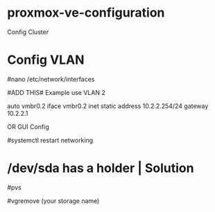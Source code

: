 # proxmox-ve-configuration

Config Cluster 

# Config VLAN

#nano /etc/network/interfaces

#ADD THIS#  Example use VLAN 2  

auto vmbr0.2
iface vmbr0.2 inet static
        address 10.2.2.254/24
        gateway 10.2.2.1

OR  GUI Config




#systemctl restart networking




# /dev/sda has a holder | Solution

#pvs

#vgremove (your storage name)


